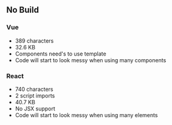 ## No Build

### Vue
* 389 characters
* 32.6 KB
* Components need's to use template
* Code will start to look messy when using many components

### React
* 740 characters
* 2 script imports
* 40.7 KB
* No JSX support
* Code will start to look messy when using many elements
